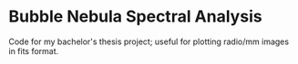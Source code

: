 # Bubble Nebula Spectral Analysis
Code for my bachelor's thesis project; useful for plotting radio/mm images in fits format.
